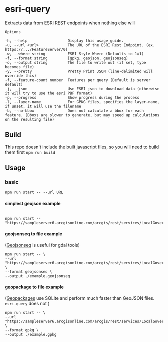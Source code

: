 # esri-query

Extracts data from ESRI REST endpoints when nothing else will

```
Options

-h, --help                  Display this usage guide.
-u, --url <url>             The URL of the ESRI Rest Endpoint. (ex. https://.../FeatureServer/0)
-w, --where string          ESRI Style Where (Defaults to 1=1)
-f, --format string         [gpkg, geojson, geojsonseq]
-o, --output string         The file to write out (if set, type becomes file)
-y, --pretty                Pretty Print JSON (line-delimited will override this)
-f, --feature-count number  Features per query (Default is server default)
-j, --json                  Use ESRI json to download data (otherwise it will try to use the esri PBF format)
-p, --progress              Show progress during the process
-l, --layer-name            For GPKG files, specifies the layer-name, if unset, it will use the filename
-b, --no-bbox               Does not calculate a bbox for each feature. (Bboxs are slower to generate, but may speed up calculations on the resulting file)
```
## Build
This repo doesn't include the built javascript files, so you will need to build them first
`npm run build`

## Usage
### basic
`npm run start -- --url URL`

#### simplest geojson example
```

npm run start -- "https://sampleserver6.arcgisonline.com/arcgis/rest/services/LocalGovernment/Recreation/FeatureServer/2"
```
#### geojsonseq to file example
([Geojsonseq](https://gdal.org/drivers/vector/geojsonseq.html) is useful for gdal tools)
```
npm run start -- \
--url "https://sampleserver6.arcgisonline.com/arcgis/rest/services/LocalGovernment/Recreation/FeatureServer/2" \
--format geojsonseq \
--output ./example.geojsonseq
```

#### geopackage to file example
([Geopackages](https://www.geopackage.org/) use SQLite and perform much faster than GeoJSON files. `esri-query` does not )
```
npm run start -- \
--url "https://sampleserver6.arcgisonline.com/arcgis/rest/services/LocalGovernment/Recreation/FeatureServer/2" \
--format gpkg \
--output ./example.gpkg
```
